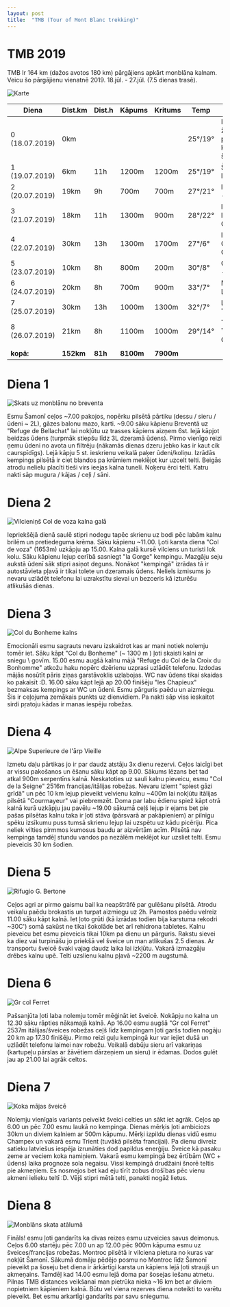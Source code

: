 ```yaml
---
layout: post
title:  "TMB (Tour of Mont Blanc trekking)"
---
```


TMB 2019
===================

TMB Ir 164 km (dažos avotos 180 km) pārgājiens apkārt monblāna kalnam. Veicu šo pārgājienu vienatnē 2019. 18.jūl. - 27.jūl. (7.5 dienas trasē). 

![Karte](/images/2019-07-18-TMB/20190728_193549.jpg)

 
| Diena          | Dist.km | Dist.h | Kāpums | Kritums | Temp    | Posms | 
|----------------|---------|--------|--------|---------|---------|-------|
| 0 (18.07.2019) | 0km     |        |        |         | 25°/19° | Ielidojam ženēvā, palikām kempingā šamonī |
| 1 (19.07.2019) | 6km     | 11h    | 1200m  | 1200m   | 25°/19° | Šamonī - les Houches | 
| 2 (20.07.2019) | 19km    | 9h     | 700m   | 700m    | 27°/21° | les Houches - la Gorge |  
| 3 (21.07.2019) | 18km    | 11h    | 1300m  | 900m    | 28°/22° | la Gorge - les Chapieux| 
| 4 (22.07.2019) | 30km    | 13h    | 1300m  | 1700m   | 27°/6°  | les Chapieux - Courmayeur | 
| 5 (23.07.2019) | 10km    | 8h     | 800m   | 200m    | 30°/8°  | Courmayeur - Malatra| 
| 6 (24.07.2019) | 20km    | 8h     | 700m   | 900m    | 33°/7°  | Malatra - La Fouly | 
| 7 (25.07.2019) | 30km    | 13h    | 1000m  | 1300m   | 32°/7°  | La Fouly - Trient | 
| 8 (26.07.2019) | 21km    | 8h     | 1100m  | 1000m   | 29°/14° | Trient - Tre-le-Champ | 
|                |         |        |        |         |         | | 
| __kopā:__      | __152km__|__81h__|__8100m__|__7900m__|        | | 


Diena 1 
=========

![Skats uz monblānu no breventa](/images/2019-07-18-TMB/20190719_144555.jpg)

Esmu Šamonī ceļos ~7.00 pakojos, nopērku pilsētā pārtiku (dessu / sieru / ūdeni ~ 2L), gāzes balonu mazo, karti. ~9.00 sāku kāpienu Breventā uz "Refuge de Bellachat" lai nokļūtu uz trasses kāpiens aizņem 6st. lejā kāpjot beidzas ūdens (turpmāk stiepšu līdz 3L dzeramā ūdens). Pirmo vienīgo reizi ņemu ūdeni no avota un filtrēju (nākamās dienas dzeru jebko kas ir kaut cik caurspīdīgs). Lejā kāpju 5 st. ieskrienu veikalā paķer ūdeni/koliņu. Izrādās kempings pilsētā ir ciet blandos pa krūmiem meklējot kur uzcelt telti. Beigās atrodu nelielu placīti tieši virs ieejas kalna tunelī. Noķeru ērci teltī. Katru nakti sāp mugura / kājas / ceļi / sāni.

Diena 2
=========

![Vilcieniņš Col de voza kalna galā ](/images/2019-07-18-TMB/20190720_140910.jpg)

Iepriekšējā dienā saulē stipri nodegu tapēc skrienu uz bodi pēc labām kalnu brilēm un pretiedeguma krēma. Sāku kāpienu ~11.00. Ļoti karsta diena "Col de voza" (1653m) uzkāpju ap 15.00. Kalna galā kursē vilciens un turisti lok kolu. Sāku kāpienu lejup cerībā sasniegt "la Gorge" kempingu. Mazgāju seju aukstā ūdenī sāk stipri asiņot deguns. Nonākot "kempingā" izrādas tā ir autostāvieta pļavā ir tikai tolete un dzeramais ūdens. Neliels izmisums jo nevaru uzlādēt telefonu lai uzrakstītu sievai un bezceris kā izturēšu atlikušās dienas. 

Diena 3
=========
 
![Col du Bonheme kalns](/images/2019-07-18-TMB/20190721_170935.jpg)

Emocionāli esmu sagrauts nevaru izskaidrot kas ar mani notiek nolemju tomēr iet. Sāku kāpt "Col du Bonheme" (~ 1300 m ) ļoti skaisti kalni ar sniegu \ govīm. 15.00 esmu augšā kalnu mājā "Refuge du Col de la Croix du Bonhomme" atkožu haku nopērc dzērienu uzprasi uzlādēt telefonu. Izdodas mājās nosūtīt pāris ziņas garstāvoklis uzlabojas. WC nav ūdens tikai skaidas ko pakaisīt :D. 16.00 sāku kāpt lejā ap 20.00 finišēju "les Chapieux" bezmaksas kempings ar WC un ūdeni. Esmu pārguris paēdu un aizmiegu. Šis ir ceļojuma zemākais punkts uz dienvidiem. Pa nakti sāp viss ieskaitot sirdi pŗatoju kādas ir manas iespēju robežas.

Diena 4
=========
 
![Alpe Superieure de l'ārp Vieille](/images/2019-07-18-TMB/20190722_182816.jpg)

Izmetu daļu pārtikas jo ir par daudz atstāju 3x dienu rezervi. Ceļos laicīgi bet ar vissu pakošanos un ēšanu sāku kāpt ap 9.00. Sākums lēzans bet tad atkal 900m serpentīns kalnā. Neskatoties uz sauli kalnu pieveicu, esmu "Col de la Seigne" 2516m francijas/itālijas robežas. Nevaru izlemt "spiest gāzi grīdā" un pēc 10 km lejup pieveikt velvienu kalnu ~400m lai nokļūtu itālijas pilsētā "Courmayeur" vai piebremzēt. Doma par labu ēdienu spiež kāpt otrā kalnā kurā uzkāpju jau pavēlu ~19.00 sākumā ceļš lejup ir ejams bet pie pašas pilsētas kalnu taka ir ļoti stāva (pārsvarā ar pakāpieniem) ar pilnīgu spēku izsīkumu puss tumsā skrienu lejup lai uzspētu uz kādu picēriju. Pica neliek vilties pirmmos kumosus baudu ar aizvērtām acīm. Pilsētā nav kempinga tamdēļ stundu vandos pa nezālēm meklējot kur uzsliet telti. Esmu pieveicis 30 km šodien. 

Diena 5
=========

![Rifugio G. Bertone](/images/2019-07-18-TMB/20190723_153709.jpg)

Ceļos agri ar pirmo gaismu bail ka neapštrāfē par gulēšanu pilsētā. Atrodu veikalu paēdu brokastis un turpat aizmiegu uz 2h. Pamostos paēdu velreiz 11.00 sāku kāpt kalnā. Iet ļoto grūti (kā izrādas todien bija karstuma rekodri ~30C') somā sakūst ne tikai šokolāde bet arī rehidrona tabletes. Kalnu pieveicu bet esmu pieveicis tikai 10km pa dienu un pārguris. Rakstu sievei ka diez vai turpināšu jo priekšā vel šveice un man atlikušas 2.5 dienas. Ar transportu šveicē švaki vajag daudz laika lai izkļūtu. Vakarā izmazgāju drēbes kalnu upē. Telti uzslienu kalnu pļavā ~2200 m augstumā. 

Diena 6
=========

![Gr col Ferret](/images/2019-07-18-TMB/20190724_102238.jpg)

Pašsanjūta ļoti laba nolemju tomēr mēģināt iet šveicē. Nokāpju no kalna un 12.30 sāku rāpties nākamajā kalnā. Ap 16.00 esmu augšā "Gr col Ferret" 2537m itālijas/šveices robežas ceļš līdz kempingam ļoti garšs todien nogāju 20 km ap 17.30 finišēju. Pirmo reizi guļu kempingā kur var iejiet dušā un uzlādēt telefonu laimei nav robežu. Veikalā dabūju sieru arī vakariņas (kartupeļu pārslas ar žāvētiem dārzeņiem un sieru) ir ēdamas. Dodos gulēt jau ap 21.00 lai agrāk celtos. 

Diena 7
=========

![Koka mājas šveicē](/images/2019-07-18-TMB/20190725_104606.jpg)

Nolemju vienīgais variants peiveikt šveici celties un sākt iet agrāk. Ceļos ap 6.00 un pēc 7.00 esmu laukā no kempinga. Dienas mērķis ļoti ambiciozs 30km un diviem kalniem ar 500m kāpumu. Mērķi izpildu dienas vidū esmu Champex un vakarā esmu Trient (tuvākā pilsēta francijai). Pa dienu divreiz satieku latviešus iespēja izrunāties dod papildus enerģiju.
Šveice kā pasaku zeme ar veciem koka namiņiem. Vakarā esmu kempingā bez ērtībām (WC + ūdens) laika prognoze sola negaisu. Vissi kempingā drudžaini šnorē teltis pie akmeņiem. Es nosmejos bet kad eju tīrīt zobus drošības pēc vienu akmeni ielieku teltī :D. Vējš stipri mētā telti, panakti nogāž lietus.

Diena 8
=========

![Monblāns skata atālumā](/images/2019-07-18-TMB/20190726_115831.jpg)

Fināls! esmu ļoti gandarīts ka divas reizes esmu uzveicies savus deimonus. Ceļos 6.00 startēju pēc 7.00 un ap 12.00 pēc 900m kāpuma esmu uz šveices/francijas robežas. Montroc pilsētā ir vilciena pietura no kuras var nokļūt Šamonī. Sākumā domāju pēdējo posmu no Montroc līdz Šamonī pieveikt pa šoseju bet diena ir ārkārtīgi karsta un kāpiens lejā ļoti straujš un akmeņains. Tamdēļ kad 14.00 esmu lejā doma par šosejas iešanu atmetu. Pilnas TMB distances veikšanai man pietrūka nieka ~16 km bet ar diviem nopietniem kāpieniem kalnā. Būtu vel viena rezerves diena noteikti to varētu pieveikt. Bet esmu arkartīgi gandarīts par savu sniegumu.

